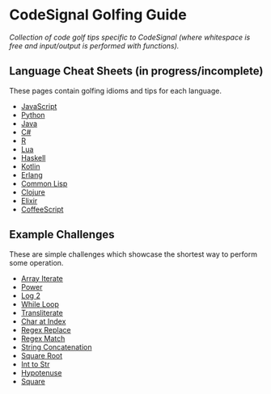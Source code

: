 # CodeSignal Golfing Guide
*Collection of code golf tips specific to CodeSignal (where whitespace is free and input/output is performed with functions).*

## Language Cheat Sheets (in progress/incomplete)
These pages contain golfing idioms and tips for each language.

- [JavaScript](languages/javascript.md)
- [Python](languages/python.md)
- [Java](languages/java.md)
- [C#](languages/cs.md)
- [R](languages/r.md)
- [Lua](languages/lua.md)
- [Haskell](languages/haskell.md)
- [Kotlin](languages/kotlin.md)
- [Erlang](languages/erlang.md)
- [Common Lisp](languages/common-lisp.md)
- [Clojure](languages/clojure.md)
- [Elixir](languages/elixir.md)
- [CoffeeScript](languages/coffeescript.md)

## Example Challenges
These are simple challenges which showcase the shortest way to perform some operation.

- [Array Iterate](examples/array-iterate.md)
- [Power](examples/power.md)
- [Log 2](examples/log-2.md)
- [While Loop](examples/while.md)
- [Transliterate](examples/transliterate.md)
- [Char at Index](examples/char-at-index.md)
- [Regex Replace](examples/regex-replace.md)
- [Regex Match](examples/regex-match.md)
- [String Concatenation](examples/string-concatenation.md)
- [Square Root](examples/square-root.md)
- [Int to Str](examples/int-to-str.md)
- [Hypotenuse](examples/hypotenuse.md)
- [Square](examples/square.md)
